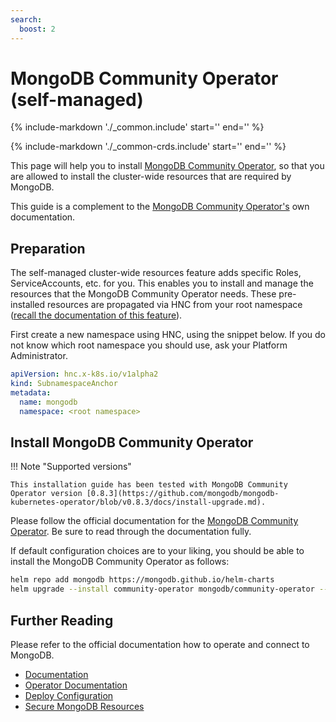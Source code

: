 ```yaml
---
search:
  boost: 2
---
```

# MongoDB Community Operator (self-managed)

{%
   include-markdown './_common.include'
   start='<!--disclaimer-start-->'
   end='<!--disclaimer-end-->'
%}

{%
   include-markdown './_common-crds.include'
   start='<!--disclaimer-start-->'
   end='<!--disclaimer-end-->'
%}

This page will help you to install [MongoDB Community Operator](https://github.com/mongodb/mongodb-kubernetes-operator), so that you are allowed to install the cluster-wide resources that are required by MongoDB.

This guide is a complement to the [MongoDB Community Operator's](https://github.com/mongodb/mongodb-kubernetes-operator/tree/v0.8.3) own documentation.

## Preparation

The self-managed cluster-wide resources feature adds specific Roles, ServiceAccounts, etc. for you.
This enables you to install and manage the resources that the MongoDB Community Operator needs.
These pre-installed resources are propagated via HNC from your root namespace ([recall the documentation of this feature](../namespaces.md)).

First create a new namespace using HNC, using the snippet below.
If you do not know which root namespace you should use, ask your Platform Administrator.

```yaml
apiVersion: hnc.x-k8s.io/v1alpha2
kind: SubnamespaceAnchor
metadata:
  name: mongodb
  namespace: <root namespace>
```

## Install MongoDB Community Operator

!!! Note "Supported versions"

    This installation guide has been tested with MongoDB Community Operator version [0.8.3](https://github.com/mongodb/mongodb-kubernetes-operator/blob/v0.8.3/docs/install-upgrade.md).

Please follow the official documentation for the [MongoDB Community Operator](https://github.com/mongodb/mongodb-kubernetes-operator/blob/v0.8.3/docs/install-upgrade.md).
Be sure to read through the documentation fully.

If default configuration choices are to your liking, you should be able to install the MongoDB Community Operator as follows:

```sh
helm repo add mongodb https://mongodb.github.io/helm-charts
helm upgrade --install community-operator mongodb/community-operator --namespace mongodb --version 0.8.3
```

## Further Reading

Please refer to the official documentation how to operate and connect to MongoDB.

- [Documentation](https://www.mongodb.com/docs/)
- [Operator Documentation](https://github.com/mongodb/mongodb-kubernetes-operator/blob/v0.8.3/docs/README.md)
- [Deploy Configuration](https://github.com/mongodb/mongodb-kubernetes-operator/blob/v0.8.3/docs/deploy-configure.md)
- [Secure MongoDB Resources](https://github.com/mongodb/mongodb-kubernetes-operator/blob/v0.8.3/docs/secure.md)
